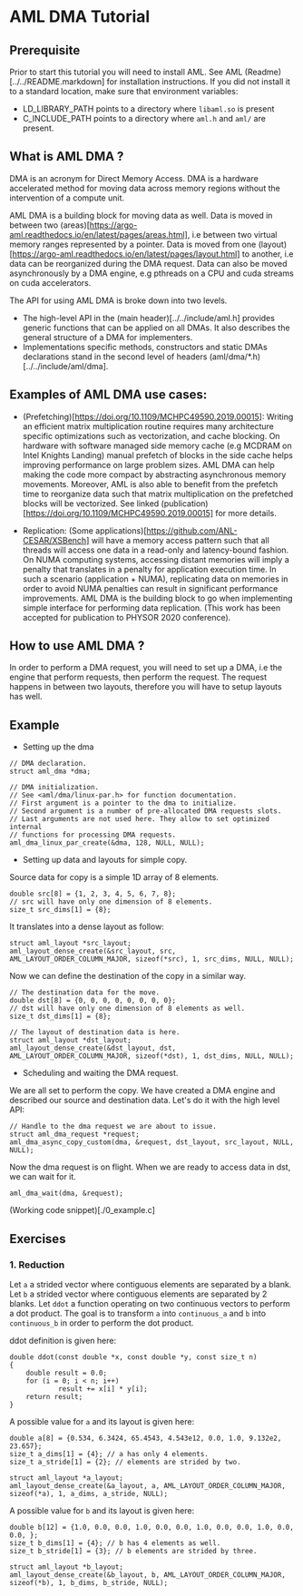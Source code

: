 # AML DMA Tutorial

## Prerequisite

Prior to start this tutorial you will need to install AML.
See AML (Readme)[../../README.markdown] for installation instructions.
If you did not install it to a standard location, make sure that
environment variables:
* LD_LIBRARY_PATH points to a directory where `libaml.so` is present
* C_INCLUDE_PATH points to a directory where `aml.h` and `aml/` are present.

## What is AML DMA ?

DMA is an acronym for Direct Memory Access.
DMA is a hardware accelerated method for moving data across
memory regions without the intervention of a compute unit.

AML DMA is a building block for moving data as well.
Data is moved in between two
(areas)[https://argo-aml.readthedocs.io/en/latest/pages/areas.html], i.e between
two virtual memory ranges represented by a pointer.
Data is moved from one
(layout)[https://argo-aml.readthedocs.io/en/latest/pages/layout.html]
to another, i.e data can be reorganized during the DMA request.
Data can also be moved asynchronously by a DMA engine, e.g pthreads on a CPU and
cuda streams on cuda accelerators.

The API for using AML DMA is broke down into two levels.
* The high-level API in the (main header)[../../include/aml.h] provides
generic functions that can be applied on all DMAs.
It also describes the general structure of a DMA for implementers.
* Implementations specific methods, constructors and static DMAs declarations
stand in the second level of headers (aml/dma/*.h)[../../include/aml/dma].

## Examples of AML DMA use cases:

* (Prefetching)[https://doi.org/10.1109/MCHPC49590.2019.00015]:
Writing an efficient matrix multiplication routine requires many architecture
specific optimizations such as vectorization, and cache blocking.
On hardware with software managed side memory cache (e.g MCDRAM on Intel
Knights Landing) manual prefetch of blocks in the side cache helps improving
performance on large problem sizes. AML DMA can help making the code
more compact by abstracting asynchronous memory movements. Moreover,
AML is also able to benefit from the prefetch time to reorganize data
such that matrix multiplication on the prefetched blocks will be vectorized.
See linked (publication)[https://doi.org/10.1109/MCHPC49590.2019.00015] for more
details.

* Replication:
(Some applications)[https://github.com/ANL-CESAR/XSBench] will have a
memory access pattern such that all threads will access one data in a read-only
and latency-bound fashion. On NUMA computing systems, accessing distant memories
will imply a penalty that translates in a penalty for application execution time.
In such a scenario (application + NUMA), replicating data on memories in order
to avoid NUMA penalties can result in significant performance improvements.
AML DMA is the building block to go when implementing simple interface for
performing data replication.
(This work has been accepted for publication to PHYSOR 2020 conference).

## How to use AML DMA ?

In order to perform a DMA request, you will need to set up a DMA, i.e
the engine that perform requests, then perform the request.
The request happens in between two layouts, therefore you will have
to setup layouts has well.

## Example

* Setting up the dma 
```
// DMA declaration.
struct aml_dma *dma;

// DMA initialization.
// See <aml/dma/linux-par.h> for function documentation.
// First argument is a pointer to the dma to initialize.
// Second argument is a number of pre-allocated DMA requests slots.
// Last arguments are not used here. They allow to set optimized internal
// functions for processing DMA requests.
aml_dma_linux_par_create(&dma, 128, NULL, NULL);
```

* Setting up data and layouts for simple copy.

Source data for copy is a simple 1D array of 8 elements.
```
double src[8] = {1, 2, 3, 4, 5, 6, 7, 8};
// src will have only one dimension of 8 elements.
size_t src_dims[1] = {8};
```
It translates into a dense layout as follow:
```
struct aml_layout *src_layout;
aml_layout_dense_create(&src_layout, src, AML_LAYOUT_ORDER_COLUMN_MAJOR, sizeof(*src), 1, src_dims, NULL, NULL);
```
Now we can define the destination of the copy in a similar way.
```
// The destination data for the move.
double dst[8] = {0, 0, 0, 0, 0, 0, 0, 0};
// dst will have only one dimension of 8 elements as well.
size_t dst_dims[1] = {8};

// The layout of destination data is here.
struct aml_layout *dst_layout;
aml_layout_dense_create(&dst_layout, dst, AML_LAYOUT_ORDER_COLUMN_MAJOR, sizeof(*dst), 1, dst_dims, NULL, NULL);
```
* Scheduling and waiting the DMA request.

We are all set to perform the copy.
We have created a DMA engine and described our source and destination data.
Let's do it with the high level API:
```
// Handle to the dma request we are about to issue.
struct aml_dma_request *request;
aml_dma_async_copy_custom(dma, &request, dst_layout, src_layout, NULL, NULL);

```
Now the dma request is on flight.
When we are ready to access data in dst, we can wait for it.
```
aml_dma_wait(dma, &request);
```

(Working code snippet)[./0_example.c]

## Exercises

### 1. Reduction

Let `a` a strided vector where contiguous elements are separated by a blank.
Let `b` a strided vector where contiguous elements are separated by 2 blanks.
Let `ddot` a function operating on two continuous vectors to perform a dot
product.
The goal is to transform `a` into `continuous_a` and `b` into `continuous_b`
in order to perform the dot product.

ddot definition is given here:
```
double ddot(const double *x, const double *y, const size_t n)
{
	double result = 0.0;
	for (i = 0; i < n; i++)
			result += x[i] * y[i];
	return result;
}
```

A possible value for `a` and its layout is given here:
```
double a[8] = {0.534, 6.3424, 65.4543, 4.543e12, 0.0, 1.0, 9.132e2, 23.657};
size_t a_dims[1] = {4}; // a has only 4 elements.
size_t a_stride[1] = {2}; // elements are strided by two.

struct aml_layout *a_layout;
aml_layout_dense_create(&a_layout, a, AML_LAYOUT_ORDER_COLUMN_MAJOR, sizeof(*a), 1, a_dims, a_stride, NULL);
```												

A possible value for `b` and its layout is given here:
```
double b[12] = {1.0, 0.0, 0.0, 1.0, 0.0, 0.0, 1.0, 0.0, 0.0, 1.0, 0.0, 0.0, };
size_t b_dims[1] = {4}; // b has 4 elements as well.
size_t b_stride[1] = {3}; // b elements are strided by three.

struct aml_layout *b_layout;
aml_layout_dense_create(&b_layout, b, AML_LAYOUT_ORDER_COLUMN_MAJOR, sizeof(*b), 1, b_dims, b_stride, NULL);
```
